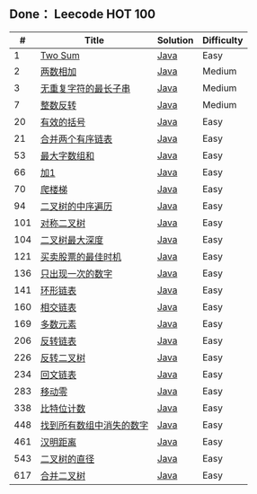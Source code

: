 ## Done： Leecode HOT 100

| #   | Title                                                                                      | Solution | Difficulty |
|-----|--------------------------------------------------------------------------------------------|----------|--------|
| 1   | [Two Sum](https://leetcode.cn/problems/two-sum/)                                           | [Java]() | Easy   |
| 2   | [两数相加](https://leetcode.cn/problems/add-two-numbers/)                                      | [Java]() | Medium |
| 3   | [无重复字符的最长子串](https://leetcode.cn/problems/longest-substring-without-repeating-characters/) | [Java]() | Medium |
| 7   | [整数反转](https://leetcode.cn/problems/reverse-integer/)                                      | [Java]() | Medium |
| 20  | [有效的括号](https://leetcode.cn/problems/valid-parentheses/?favorite=2cktkvj)                  | [Java]() | Easy   |
| 21  | [合并两个有序链表](https://leetcode.cn/problems/merge-two-sorted-lists/?favorite=2cktkvj)          | [Java]() | Easy   |
| 53  | [最大字数组和](https://leetcode.cn/problems/maximum-subarray/?favorite=2cktkvj)                  | [Java]() | Easy   |
| 66  | [加1](https://leetcode.cn/problems/plus-one/)                      | [Java]() | Easy   |
| 70  | [爬楼梯](https://leetcode.cn/problems/climbing-stairs/?favorite=2cktkvj)                      | [Java]() | Easy   |
| 94  | [二叉树的中序遍历](https://leetcode.cn/problems/binary-tree-inorder-traversal/?favorite=2cktkvj)   | [Java]() | Easy   |
| 101 | [对称二叉树](https://leetcode.cn/problems/symmetric-tree/)                                      | [Java]() | Easy   |
| 104 | [二叉树最大深度](https://leetcode.cn/problems/maximum-depth-of-binary-tree/)                      | [Java]() | Easy   |
| 121 | [买卖股票的最佳时机](https://leetcode.cn/problems/best-time-to-buy-and-sell-stock/)                 | [Java]() | Easy   |
| 136 | [只出现一次的数字](https://leetcode.cn/problems/single-number/)                                    | [Java]() | Easy   |
| 141 | [环形链表](https://leetcode.cn/problems/linked-list-cycle/)                                    | [Java]() | Easy   |
| 160 | [相交链表](https://leetcode.cn/problems/intersection-of-two-linked-lists/)                     | [Java]() | Easy   |
| 169 | [多数元素](https://leetcode.cn/problems/majority-element/)                                     | [Java]() | Easy   |
| 206 | [反转链表](https://leetcode.cn/problems/reverse-linked-list/)                                  | [Java]() | Easy   |
| 226 | [反转二叉树](https://leetcode.cn/problems/invert-binary-tree/)                                  | [Java]() | Easy   |
| 234 | [回文链表](https://leetcode.cn/problems/palindrome-linked-list/)                               | [Java]() | Easy   |
| 283 | [移动零](https://leetcode.cn/problems/move-zeroes/)                                           | [Java]() | Easy   |
| 338 | [比特位计数](https://leetcode.cn/problems/counting-bits/)                                       | [Java]() | Easy   |
| 448 | [找到所有数组中消失的数字](https://leetcode.cn/problems/find-all-numbers-disappeared-in-an-array/)     | [Java]() | Easy   |
| 461 | [汉明距离](https://leetcode.cn/problems/hamming-distance/)                                     | [Java]() | Easy   |
| 543 | [二叉树的直径](https://leetcode.cn/problems/diameter-of-binary-tree/)                            | [Java]() | Easy   |
| 617 | [合并二叉树](https://leetcode.cn/problems/merge-two-binary-trees/)                              | [Java]() | Easy   |

